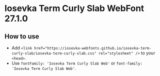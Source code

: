 # Iosevka Term Curly Slab WebFont 27.1.0

## How to use

- Add `<link href="https://iosevka-webfonts.github.io/iosevka-term-curly-slab/iosevka-term-curly-slab.css" rel="stylesheet" />` to your `<head>`.
- Use `fontFamily: 'Iosevka Term Curly Slab Web'` or `font-family: 'Iosevka Term Curly Slab Web'`.
